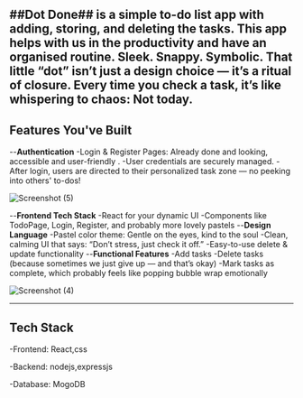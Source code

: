 ##Dot Done## is a simple to-do list app with adding, storing, and deleting the tasks.
This app helps with us in the productivity and have an organised routine.
Sleek. Snappy. Symbolic. That little “dot” isn’t just a design choice — it’s a ritual of closure. Every time you check a task, it’s like whispering to chaos: Not today.
------------
## Features You've Built
--**Authentication**
-Login & Register Pages: Already done and looking,  accessible and user-friendly .
-User credentials are securely managed.
-After login, users are directed to their personalized task zone — no peeking into others' to-dos!

![Screenshot (5)](https://github.com/user-attachments/assets/915fa5c4-49e8-43b3-8116-e42a01072e7e)

--**Frontend Tech Stack**
-React for your dynamic UI
-Components like TodoPage, Login, Register, and probably more lovely pastels
--**Design Language**
-Pastel color theme: Gentle on the eyes, kind to the soul
-Clean, calming UI that says: “Don’t stress, just check it off.”
-Easy-to-use delete & update functionality
--**Functional Features**
-Add tasks
-Delete tasks (because sometimes we just give up — and that’s okay)
-Mark tasks as complete, which probably feels like popping bubble wrap emotionally

![Screenshot (4)](https://github.com/user-attachments/assets/4f547b3a-efbd-4d52-ad4c-71e0bdc00f53)

----------
## Tech Stack 
-Frontend: React,css

-Backend: nodejs,expressjs

-Database: MogoDB
